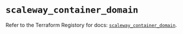 # `scaleway_container_domain`

Refer to the Terraform Registory for docs: [`scaleway_container_domain`](https://registry.terraform.io/providers/scaleway/scaleway/2.18.0/docs/resources/container_domain).
